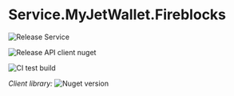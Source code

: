 # Service.MyJetWallet.Fireblocks

![Release Service](https://github.com/MyJetWallet/Service.MyJetWallet.Fireblocks/workflows/Release%20Service/badge.svg)

![Release API client nuget](https://github.com/MyJetWallet/Service.MyJetWallet.Fireblocks/workflows/Release%20API%20client%20nuget/badge.svg)

![CI test build](https://github.com/MyJetWallet/Service.MyJetWallet.Fireblocks/workflows/CI%20test%20build/badge.svg)

*Client library:* ![Nuget version](https://img.shields.io/nuget/v/MyJetWallet.Service.MyJetWallet.Fireblocks.Client?label=MyJetWallet.Service.MyJetWallet.Fireblocks.Client&style=social)

